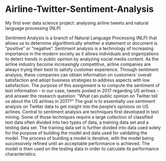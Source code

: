 # Airline-Twitter-Sentiment-Analysis
My first ever data science project: analysing airline tweets and natural language processing (NLP)

Sentiment Analysis is a branch of Natural Language Processing (NLP) that allows us to determine algorithmically whether a statement or document is “positive” or “negative”. Sentiment analysis is a technology of increasing importance in the modern society as it allows individuals and organizations to detect trends in public opinion by analyzing social media content. As the airline industry become increasingly competitive, airline companies are always trying their best to satisfy customer experience. Through sentiment analysis, these companies can obtain information on customers’ overall satisfaction and adopt business strategies to address aspects with low satisfaction. The purpose of this assignment is to compute the sentiment of text information - in our case, tweets posted in 2017 regarding US airlines - and answer the research question: “What can public opinion on Twitter tell us about the US airlines in 2017?” The goal is to essentially use sentiment analysis on Twitter data to get insight into the people’s opinions on US airlines. Central to sentiment analysis are techniques first developed in text mining. Some of those techniques require a large collection of classified text data often divided into two types of data, a training data set and a testing data set. The training data set is further divided into data used solely for the purpose of building the model and data used for validating the model. The process of building a model is iterative, with the model being successively refined until an acceptable performance is achieved. The model is then used on the testing data in order to calculate its performance characteristics.
